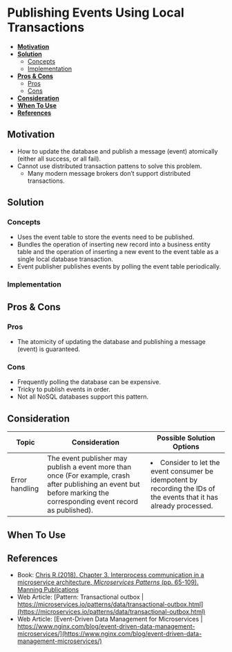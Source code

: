 # Publishing Events Using Local Transactions

- [**Motivation**](#motivation)
- [**Solution**](#solution)
   - [Concepts](#concepts)
   - [Implementation](#implementation)
- [**Pros & Cons**](#pros--cons)
   - [Pros](#pros)
   - [Cons](#cons)
- [**Consideration**](#consideration)
- [**When To Use**](#when-to-use)
- [**References**](#references)

## Motivation
- How to update the database and publish a message (event) atomically (either all success, or all fail).
- Cannot use distributed transaction pattens to solve this problem.
   - Many modern message brokers don’t support distributed transactions.

## Solution
### Concepts
- Uses the event table to store the events need to be published.
- Bundles the operation of inserting new record into a business entity table and the operation of inserting a new event to the event table as a single local database transaction.
- Event publisher publishes events by polling the event table periodically.

### Implementation

## Pros & Cons
### Pros
- The atomicity of updating the database and publishing a message (event) is guaranteed.

### Cons
- Frequently polling the database can be expensive.
- Tricky to publish events in order.
- Not all NoSQL databases support this pattern.

## Consideration
| Topic | Consideration | Possible Solution Options |
|----|-----|-----|
| Error handling | The event publisher may publish a event more than once (For example, crash after publishing an event but before marking the corresponding event record as published). | <li>Consider to let the event consumer be idempotent by recording the IDs of the events that it has already processed. |

## When To Use

## References
- Book: [Chris R.(2018). Chapter 3. Interprocess communication in a microservice architecture, *Microservices Patterns* (pp. 65-109). Manning Publications](https://www.manning.com/books/microservices-patterns)
- Web Article: [Pattern: Transactional outbox | https://microservices.io/patterns/data/transactional-outbox.html](https://microservices.io/patterns/data/transactional-outbox.html)
- Web Article: [Event-Driven Data Management for Microservices | https://www.nginx.com/blog/event-driven-data-management-microservices/](https://www.nginx.com/blog/event-driven-data-management-microservices/)
